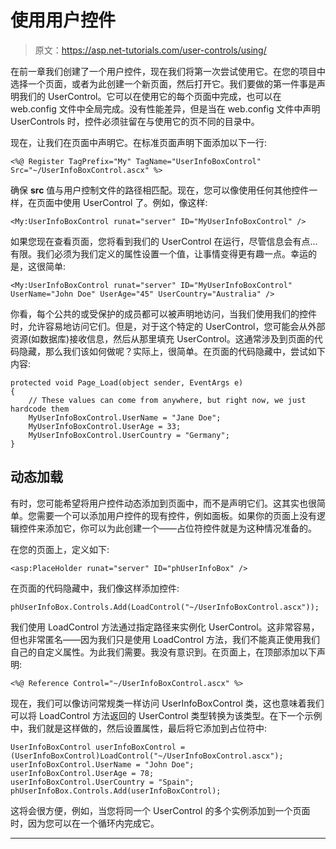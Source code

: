 # 使用用户控件

> 原文：<https://asp.net-tutorials.com/user-controls/using/>

在前一章我们创建了一个用户控件，现在我们将第一次尝试使用它。在您的项目中选择一个页面，或者为此创建一个新页面，然后打开它。我们要做的第一件事是声明我们的 UserControl。它可以在使用它的每个页面中完成，也可以在 web.config 文件中全局完成。没有性能差异，但是当在 web.config 文件中声明 UserControls 时，控件必须驻留在与使用它的页不同的目录中。

现在，让我们在页面中声明它。在标准页面声明下面添加以下一行:

```
<%@ Register TagPrefix="My" TagName="UserInfoBoxControl" Src="~/UserInfoBoxControl.ascx" %>
```

确保 **src** 值与用户控制文件的路径相匹配。现在，您可以像使用任何其他控件一样，在页面中使用 UserControl 了。例如，像这样:

```
<My:UserInfoBoxControl runat="server" ID="MyUserInfoBoxControl" />
```

如果您现在查看页面，您将看到我们的 UserControl 在运行，尽管信息会有点...有限。我们必须为我们定义的属性设置一个值，让事情变得更有趣一点。幸运的是，这很简单:

<input type="hidden" name="IL_IN_ARTICLE">

```
<My:UserInfoBoxControl runat="server" ID="MyUserInfoBoxControl" UserName="John Doe" UserAge="45" UserCountry="Australia" />
```

你看，每个公共的或受保护的成员都可以被声明地访问，当我们使用我们的控件时，允许容易地访问它们。但是，对于这个特定的 UserControl，您可能会从外部资源(如数据库)接收信息，然后从那里填充 UserControl。这通常涉及到页面的代码隐藏，那么我们该如何做呢？实际上，很简单。在页面的代码隐藏中，尝试如下内容:

```
protected void Page_Load(object sender, EventArgs e)
{
    // These values can come from anywhere, but right now, we just hardcode them
    MyUserInfoBoxControl.UserName = "Jane Doe";
    MyUserInfoBoxControl.UserAge = 33;
    MyUserInfoBoxControl.UserCountry = "Germany";
}
```

## 动态加载

有时，您可能希望将用户控件动态添加到页面中，而不是声明它们。这其实也很简单。您需要一个可以添加用户控件的现有控件，例如面板。如果你的页面上没有逻辑控件来添加它，你可以为此创建一个——占位符控件就是为这种情况准备的。

在您的页面上，定义如下:

```
<asp:PlaceHolder runat="server" ID="phUserInfoBox" />
```

在页面的代码隐藏中，我们像这样添加控件:

```
phUserInfoBox.Controls.Add(LoadControl("~/UserInfoBoxControl.ascx"));
```

我们使用 LoadControl 方法通过指定路径来实例化 UserControl。这非常容易，但也非常匿名——因为我们只是使用 LoadControl 方法，我们不能真正使用我们自己的自定义属性。为此我们需要。我没有意识到。在页面上，在顶部添加以下声明:

```
<%@ Reference Control="~/UserInfoBoxControl.ascx" %>
```

现在，我们可以像访问常规类一样访问 UserInfoBoxControl 类，这也意味着我们可以将 LoadControl 方法返回的 UserControl 类型转换为该类型。在下一个示例中，我们就是这样做的，然后设置属性，最后将它添加到占位符中:

```
UserInfoBoxControl userInfoBoxControl = (UserInfoBoxControl)LoadControl("~/UserInfoBoxControl.ascx");
userInfoBoxControl.UserName = "John Doe";
userInfoBoxControl.UserAge = 78;
userInfoBoxControl.UserCountry = "Spain";
phUserInfoBox.Controls.Add(userInfoBoxControl);
```

这将会很方便，例如，当您将同一个 UserControl 的多个实例添加到一个页面时，因为您可以在一个循环内完成它。

* * *